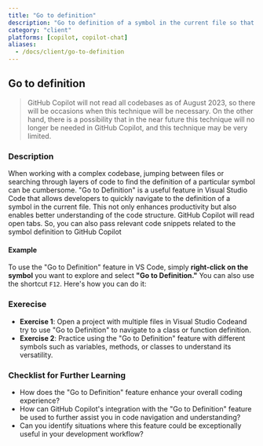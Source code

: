 ```yaml
---
title: "Go to definition"
description: "Go to definition of a symbol in the current file so that GitHub Copilot will include the related code as the snippet."
category: "client"
platforms: [copilot, copilot-chat]
aliases:
  - /docs/client/go-to-definition
---
```


## Go to definition

> GitHub Copilot will not read all codebases as of August 2023, so there will be occasions when this technique will be necessary. On the other hand, there is a possibility that in the near future this technique will no longer be needed in GitHub Copilot, and this technique may be very limited.

### Description

When working with a complex codebase, jumping between files or searching through layers of code to find the definition of a particular symbol can be cumbersome. "Go to Definition" is a useful feature in Visual Studio Code that allows developers to quickly navigate to the definition of a symbol in the current file. This not only enhances productivity but also enables better understanding of the code structure. GitHub Copilot will read open tabs. So, you can also pass relevant code snippets related to the symbol definition to GitHub Copilot

#### Example

To use the "Go to Definition" feature in VS Code, simply **right-click on the symbol** you want to explore and select **"Go to Definition."** You can also use the shortcut `F12`. Here's how you can do it:

### Exerecise

- **Exercise 1**: Open a project with multiple files in Visual Studio Codeand try to use "Go to Definition" to navigate to a class or function definition.
- **Exercise 2**: Practice using the "Go to Definition" feature with different symbols such as variables, methods, or classes to understand its versatility.

### Checklist for Further Learning

- How does the "Go to Definition" feature enhance your overall coding experience?
- How can GitHub Copilot's integration with the "Go to Definition" feature be used to further assist you in code navigation and understanding?
- Can you identify situations where this feature could be exceptionally useful in your development workflow?
